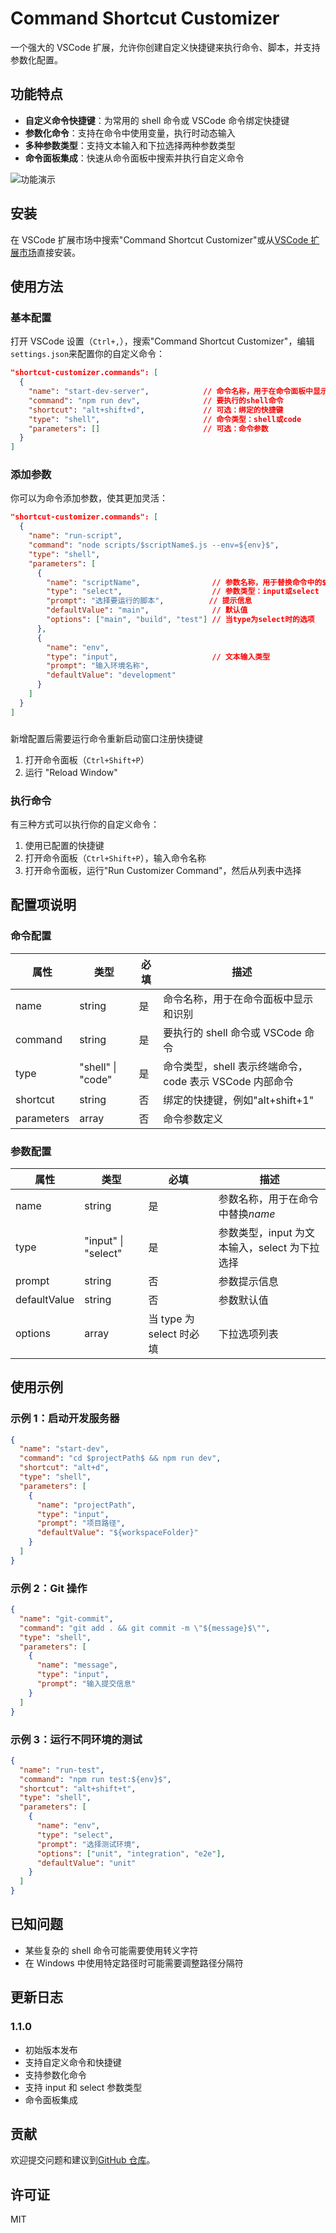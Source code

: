# Command Shortcut Customizer

一个强大的 VSCode 扩展，允许你创建自定义快捷键来执行命令、脚本，并支持参数化配置。

## 功能特点

- **自定义命令快捷键**：为常用的 shell 命令或 VSCode 命令绑定快捷键
- **参数化命令**：支持在命令中使用变量，执行时动态输入
- **多种参数类型**：支持文本输入和下拉选择两种参数类型
- **命令面板集成**：快速从命令面板中搜索并执行自定义命令

![功能演示](https://i.vgy.me/01qJDH.gif)

## 安装

在 VSCode 扩展市场中搜索"Command Shortcut Customizer"或从[VSCode 扩展市场](https://marketplace.visualstudio.com/items?itemName=wisen.shortcut-customizer)直接安装。

## 使用方法

### 基本配置

打开 VSCode 设置（`Ctrl+,`），搜索"Command Shortcut Customizer"，编辑`settings.json`来配置你的自定义命令：

```json
"shortcut-customizer.commands": [
  {
    "name": "start-dev-server",            // 命令名称，用于在命令面板中显示
    "command": "npm run dev",              // 要执行的shell命令
    "shortcut": "alt+shift+d",             // 可选：绑定的快捷键
    "type": "shell",                       // 命令类型：shell或code
    "parameters": []                       // 可选：命令参数
  }
]
```

### 添加参数

你可以为命令添加参数，使其更加灵活：

```json
"shortcut-customizer.commands": [
  {
    "name": "run-script",
    "command": "node scripts/$scriptName$.js --env=${env}$",
    "type": "shell",
    "parameters": [
      {
        "name": "scriptName",                // 参数名称，用于替换命令中的$scriptName$
        "type": "select",                    // 参数类型：input或select
        "prompt": "选择要运行的脚本",          // 提示信息
        "defaultValue": "main",              // 默认值
        "options": ["main", "build", "test"] // 当type为select时的选项
      },
      {
        "name": "env",
        "type": "input",                     // 文本输入类型
        "prompt": "输入环境名称",
        "defaultValue": "development"
      }
    ]
  }
]
```

###

新增配置后需要运行命令重新启动窗口注册快捷键

1. 打开命令面板（`Ctrl+Shift+P`）
2. 运行 "Reload Window"

### 执行命令

有三种方式可以执行你的自定义命令：

1. 使用已配置的快捷键
2. 打开命令面板（`Ctrl+Shift+P`），输入命令名称
3. 打开命令面板，运行"Run Customizer Command"，然后从列表中选择

## 配置项说明

### 命令配置

| 属性       | 类型              | 必填 | 描述                                                    |
| ---------- | ----------------- | ---- | ------------------------------------------------------- |
| name       | string            | 是   | 命令名称，用于在命令面板中显示和识别                    |
| command    | string            | 是   | 要执行的 shell 命令或 VSCode 命令                       |
| type       | "shell" \| "code" | 是   | 命令类型，shell 表示终端命令，code 表示 VSCode 内部命令 |
| shortcut   | string            | 否   | 绑定的快捷键，例如"alt+shift+1"                         |
| parameters | array             | 否   | 命令参数定义                                            |

### 参数配置

| 属性         | 类型                | 必填                     | 描述                                          |
| ------------ | ------------------- | ------------------------ | --------------------------------------------- |
| name         | string              | 是                       | 参数名称，用于在命令中替换$name$              |
| type         | "input" \| "select" | 是                       | 参数类型，input 为文本输入，select 为下拉选择 |
| prompt       | string              | 否                       | 参数提示信息                                  |
| defaultValue | string              | 否                       | 参数默认值                                    |
| options      | array               | 当 type 为 select 时必填 | 下拉选项列表                                  |

## 使用示例

### 示例 1：启动开发服务器

```json
{
  "name": "start-dev",
  "command": "cd $projectPath$ && npm run dev",
  "shortcut": "alt+d",
  "type": "shell",
  "parameters": [
    {
      "name": "projectPath",
      "type": "input",
      "prompt": "项目路径",
      "defaultValue": "${workspaceFolder}"
    }
  ]
}
```

### 示例 2：Git 操作

```json
{
  "name": "git-commit",
  "command": "git add . && git commit -m \"${message}$\"",
  "type": "shell",
  "parameters": [
    {
      "name": "message",
      "type": "input",
      "prompt": "输入提交信息"
    }
  ]
}
```

### 示例 3：运行不同环境的测试

```json
{
  "name": "run-test",
  "command": "npm run test:${env}$",
  "shortcut": "alt+shift+t",
  "type": "shell",
  "parameters": [
    {
      "name": "env",
      "type": "select",
      "prompt": "选择测试环境",
      "options": ["unit", "integration", "e2e"],
      "defaultValue": "unit"
    }
  ]
}
```

## 已知问题

- 某些复杂的 shell 命令可能需要使用转义字符
- 在 Windows 中使用特定路径时可能需要调整路径分隔符

## 更新日志

### 1.1.0

- 初始版本发布
- 支持自定义命令和快捷键
- 支持参数化命令
- 支持 input 和 select 参数类型
- 命令面板集成

## 贡献

欢迎提交问题和建议到[GitHub 仓库](https://github.com/wisenchen/shortcut-customizer)。

## 许可证

MIT
